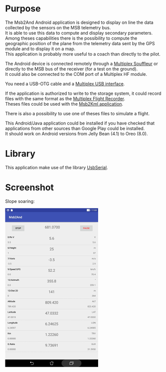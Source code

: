 # Purpose
The Msb2And Android application is designed to display on line the
data collected by the sensors on the MSB telemetry bus.  
It is able to use this data to compute and display secondary parameters.  
Among theses capabilities there is the possibility to compute
the geographic position of the plane from the telemetry
data sent by the GPS module and to display it on a map.  
This application is probably more useful to a coach than
directly to the pilot.

The Android device is connected remotely through a
[Multiplex Souffleur](https://www.multiplex-rc.de/produkte/45185-souffleur-deutsch) or
directly to the MSB bus of the receiver (for a test on the ground).  
It could also be connected to the COM port of a Multiplex HF module.

You need a USB-OTG cable and a
[Multiplex USB interface](https://www.multiplex-rc.de/produkte/85149-usb-pc-kabel-rx-s-telemetrie-uni).

If the application is authorized to write to the storage system,
it could record files with the same format as the
[Multiplex Flight Recorder](https://www.multiplex-rc.de/produkte/85420-flightrecorder).  
Theses files could be used with the
[Msb2Kml application](https://github.com/msb2kml/Msb2Kml).

There is also a possibility to use one of theses files to simulate
a flight.

This Android/Java application could be installed if you have
checked that applications from other sources than Google Play
could be installed.  
It should work on Android versions from Jelly Bean (4.1) to
Oreo (8.0).

# Library
This application make use of the library
[UsbSerial](https://github.com/felHR85/UsbSerial).

# Screenshot

Slope soaring:

![Screenshot_Slope](Documents/Screenshots/Screenshot_Slope.jpg)


